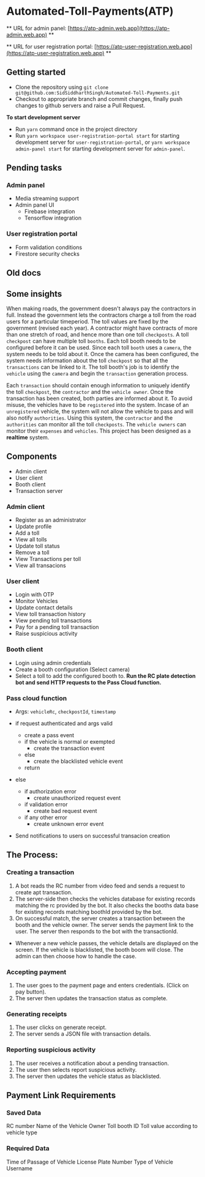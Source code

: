 # Automated-Toll-Payments(ATP)

** URL for admin panel: [https://atp-admin.web.app](https://atp-admin.web.app) **

** URL for user registration portal: [https://atp-user-registration.web.app](https://atp-user-registration.web.app) **

## Getting started

- Clone the repository using `git clone git@github.com:SidSiddharthSingh/Automated-Toll-Payments.git`
- Checkout to appropriate branch and commit changes, finally push changes to github servers and raise a Pull Request.

**To start development server**

- Run `yarn` command once in the project directory
- Run `yarn workspace user-registration-portal start` for starting development server for `user-registration-portal`, or `yarn workspace admin-panel start` for starting development server for `admin-panel`.

## Pending tasks

### Admin panel

- Media streaming support
- Admin panel UI
  - Firebase integration
  - Tensorflow integration

### User registration portal

- Form validation conditions
- Firestore security checks

## Old docs

## Some insights

When making roads, the government doesn't always pay the contractors in full. Instead the government lets the contractors charge 
a toll from the road users for a particular timeperiod. The toll values are fixed by the government (revised each year). A contractor might have contracts
of more than one stretch of road, and hence more than one toll `checkposts`. A toll `checkpost` can have multiple toll `booths`. Each toll booth needs to be configured before it can be used. Since each toll `booth` uses a `camera`, the system needs to be told about it. Once the camera has been configured, the system needs information about the toll `checkpost` so that all the `transactions` can be linked to it. 
The toll booth's job is to identify the `vehicle` using the `camera` and begin the `transaction` generation process.

Each `transaction` should contain enough information to uniquely identify the toll `checkpost`, the `contractor` and the `vehicle owner`. Once the transaction has been created, both parties are informed about it. 
To avoid misuse, the vehicles have to be `registered` into the system. Incase of an `unregistered` vehicle, the system will not allow the vehicle to pass and will also notify `authorities`.
Using this system, the `contractor` and the `authorities` can monitor all the toll `checkposts`. The `vehicle owners` can monitor their `expenses` and `vehicles`. This project has been designed as a **realtime** system. 

## Components

- Admin client
- User client
- Booth client
- Transaction server

### Admin client

- Register as an administrator
- Update profile
- Add a toll
- View all tolls
- Update toll status
- Remove a toll
- View Transactions per toll
- View all transacions

### User client

- Login with OTP
- Monitor Vehicles
- Update contact details
- View toll transaction history
- View pending toll transactions
- Pay for a pending toll transaction
- Raise suspicious activity

### Booth client

- Login using admin credentials
- Create a booth configuration (Select camera)
- Select a toll to add the configured booth to.
**Run the RC plate detection bot and send HTTP requests to the Pass Cloud function.**

### Pass cloud function

- Args: `vehicleRc`, `checkpostId`, `timestamp`
- if request authenticated and args valid 
  - create a pass event
  - if the vehicle is normal or exempted
    - create the transaction event
  - else 
    - create the blacklisted vehicle event
  - return 
- else
  - if authorization error
    - create unauthorized request event
  - if validation error
    - create bad request event
  - if any other error
    - create unknown error event 

- Send notifications to users on successful transacion creation

## The Process: 

### Creating a transaction

1. A bot reads the RC number from video feed and sends a request to create apt transaction. 
2. The server-side then checks the vehicles database for existing records matching the rc provided by the bot. It also checks the booths data base for existing records matching boothId provided by the bot.
3. On successful match, the server creates a transaction between the booth and the vehicle owner. The server sends the payment link to the user. The server then responds to the bot with the transactionId.

* Whenever a new vehicle passes, the vehicle details are displayed on the screen. If the vehicle is blacklisted, the booth boom will close. The admin can then choose how to handle the case.

### Accepting payment

1. The user goes to the payment page and enters credentials. (Click on pay button).
2. The server then updates the transaction status as complete.

### Generating receipts

1. The user clicks on generate receipt.
2. The server sends a JSON file with transaction details.

### Reporting suspicious activity

1. The user receives a notification about a pending transaction. 
2. The user then selects report suspicious activity.
3. The server then updates the vehicle status as blacklisted.

                    
## Payment Link Requirements

### Saved Data
RC number
Name of the Vehicle Owner
Toll booth ID
Toll value according to vehicle type
        
### Required Data
Time of Passage of Vehicle
License Plate Number
Type of Vehicle
Username
